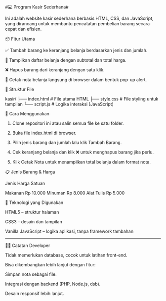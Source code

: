 #💻 Program Kasir Sederhana#

Ini adalah website kasir sederhana berbasis HTML, CSS, dan JavaScript, yang dirancang untuk membantu pencatatan pembelian barang secara cepat dan efisien.

📦 Fitur Utama

✅ Tambah barang ke keranjang belanja berdasarkan jenis dan jumlah.

🛒 Tampilkan daftar belanja dengan subtotal dan total harga.

❌ Hapus barang dari keranjang dengan satu klik.

🧾 Cetak nota belanja langsung di browser dalam bentuk pop-up alert.


📁 Struktur File

kasir/
├── index.html      # File utama HTML
├── style.css       # File styling untuk tampilan
└── script.js       # Logika interaksi (JavaScript)

🧠 Cara Menggunakan

1. Clone repositori ini atau salin semua file ke satu folder.


2. Buka file index.html di browser.


3. Pilih jenis barang dan jumlah lalu klik Tambah Barang.


4. Cek keranjang belanja dan klik ❌ untuk menghapus barang jika perlu.


5. Klik Cetak Nota untuk menampilkan total belanja dalam format nota.



📋 Jenis Barang & Harga

Jenis	Harga Satuan

Makanan	Rp 10.000
Minuman	Rp 8.000
Alat Tulis	Rp 5.000


🚀 Teknologi yang Digunakan

HTML5 – struktur halaman

CSS3 – desain dan tampilan

Vanilla JavaScript – logika aplikasi, tanpa framework tambahan



---

🧑‍💻 Catatan Developer

Tidak memerlukan database, cocok untuk latihan front-end.

Bisa dikembangkan lebih lanjut dengan fitur:

Simpan nota sebagai file.

Integrasi dengan backend (PHP, Node.js, dsb).

Desain responsif lebih lanjut.
